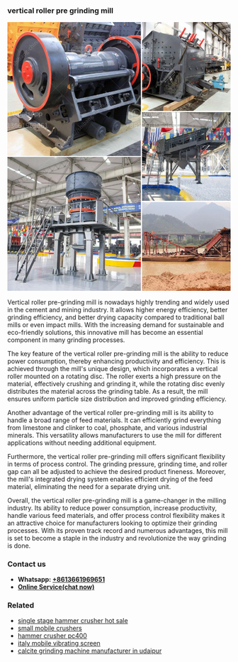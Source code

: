 <h3>vertical roller pre grinding mill</h3><img src='1708309044.jpg' alt=''><p>Vertical roller pre-grinding mill is nowadays highly trending and widely used in the cement and mining industry. It allows higher energy efficiency, better grinding efficiency, and better drying capacity compared to traditional ball mills or even impact mills. With the increasing demand for sustainable and eco-friendly solutions, this innovative mill has become an essential component in many grinding processes.</p><p>The key feature of the vertical roller pre-grinding mill is the ability to reduce power consumption, thereby enhancing productivity and efficiency. This is achieved through the mill's unique design, which incorporates a vertical roller mounted on a rotating disc. The roller exerts a high pressure on the material, effectively crushing and grinding it, while the rotating disc evenly distributes the material across the grinding table. As a result, the mill ensures uniform particle size distribution and improved grinding efficiency.</p><p>Another advantage of the vertical roller pre-grinding mill is its ability to handle a broad range of feed materials. It can efficiently grind everything from limestone and clinker to coal, phosphate, and various industrial minerals. This versatility allows manufacturers to use the mill for different applications without needing additional equipment.</p><p>Furthermore, the vertical roller pre-grinding mill offers significant flexibility in terms of process control. The grinding pressure, grinding time, and roller gap can all be adjusted to achieve the desired product fineness. Moreover, the mill's integrated drying system enables efficient drying of the feed material, eliminating the need for a separate drying unit.</p><p>Overall, the vertical roller pre-grinding mill is a game-changer in the milling industry. Its ability to reduce power consumption, increase productivity, handle various feed materials, and offer process control flexibility makes it an attractive choice for manufacturers looking to optimize their grinding processes. With its proven track record and numerous advantages, this mill is set to become a staple in the industry and revolutionize the way grinding is done.</p><h3>Contact us</h3><ul><li><strong>Whatsapp:&nbsp;<a href="https://wa.me/8613661969651">+8613661969651</a></strong></li><li><a href="https://swt.shibang-china.com/?git&amp;zhl&amp;vertical roller pre grinding mill"><strong>Online Service(chat now)</strong></a></li></ul><h3>Related</h3><ul><li><a href='single stage hammer crusher hot sale.md'>single stage hammer crusher hot sale</a></li><li><a href='small mobile crushers.md'>small mobile crushers</a></li><li><a href='hammer crusher pc400.md'>hammer crusher pc400</a></li><li><a href='italy mobile vibrating screen.md'>italy mobile vibrating screen</a></li><li><a href='calcite grinding machine manufacturer in udaipur.md'>calcite grinding machine manufacturer in udaipur</a></li></ul>